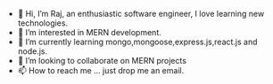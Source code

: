 - 👋 Hi, I’m Raj, an enthusiastic software engineer, I love learning new technologies.
- 👀 I’m interested in MERN development.
- 🌱 I’m currently learning mongo,mongoose,express.js,react.js and node.js.
- 💞️ I’m looking to collaborate on MERN projects
- 📫 How to reach me ... just drop me an email.

<!---
Raj-K-Maurya/Raj-K-Maurya is a ✨ special ✨ repository because its `README.md` (this file) appears on your GitHub profile.
You can click the Preview link to take a look at your changes.
--->

